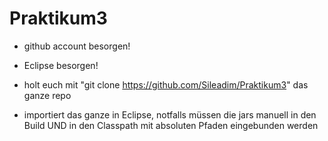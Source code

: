 Praktikum3
==========
- github account besorgen!
- Eclipse besorgen!

- holt euch mit "git clone https://github.com/Sileadim/Praktikum3" das ganze repo
- importiert das ganze in Eclipse, notfalls müssen die jars manuell in den Build UND in den Classpath mit absoluten Pfaden eingebunden werden
